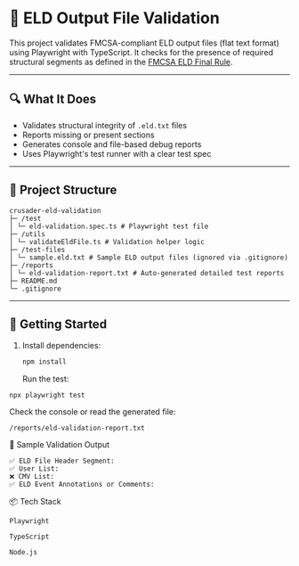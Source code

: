 # 🚛  ELD Output File Validation

This project validates FMCSA-compliant ELD output files (flat text format) using Playwright with TypeScript. It checks for the presence of required structural segments as defined in the [FMCSA ELD Final Rule](https://www.fmcsa.dot.gov/hours-service/elds/electronic-logging-devices).

---

## 🔍 What It Does

- Validates structural integrity of `.eld.txt` files
- Reports missing or present sections
- Generates console and file-based debug reports
- Uses Playwright's test runner with a clear test spec

---

## 📁 Project Structure
```
crusader-eld-validation
├─ /test
│ └─ eld-validation.spec.ts # Playwright test file
├─ /utils
│ └─ validateEldFile.ts # Validation helper logic
├─ /test-files
│ └─ sample.eld.txt # Sample ELD output files (ignored via .gitignore)
├─ /reports
│ └─ eld-validation-report.txt # Auto-generated detailed test reports
├─ README.md
└─ .gitignore

```
---

## 🚀 Getting Started

1. Install dependencies:
   ```bash
   npm install
    ```
    Run the test:
```
npx playwright test
```
Check the console or read the generated file:

    /reports/eld-validation-report.txt

🧪 Sample Validation Output
```
✅ ELD File Header Segment:
✅ User List:
❌ CMV List:
✅ ELD Event Annotations or Comments:
```


📦 Tech Stack

    Playwright

    TypeScript

    Node.js
